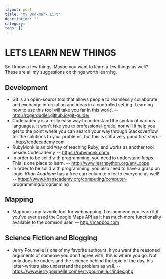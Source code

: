 ```yaml
---
layout: post
title: "My Bookmark List"
description: ""
category:
tags: []
---
```

# LETS LEARN NEW THINGS

So I know a few things. Maybe you want to learn a few things as well? These are all my suggestions on things worth learning.

## Development
- Git is an open-source tool that allows people to seamlessly collaborate and exchange information and ideas in a controlled setting. Learning how to use this tool will take you far in this world.
-- http://rogerdudler.github.io/git-guide/
- Codecademy is a really easy way to understand the syntax of various languages. It won't take you to professional-grade, nor will it help you get to the point where you can search your way through Stackoverflow for the solutions to your problems, but this is still a very good first step.
-- http://codecademy.com
- RubyMonk is an old way of teaching Ruby, and works as another tool beside Codecademy.
-- https://rubymonk.com/
- In order to be solid with programming, you need to understand *loops*. This is one place to learn.
-- http://www.learnpython.org/en/Loops
- In order to be solid with programming, you also need to have a grasp on logic. *Khan Academy* has a free curriculum to offer to everyone as well!
-- https://www.khanacademy.org/computing/computer-programming/programming


## Mapping
- Mapbox is my favorite tool for webmapping. I recommend you learn it if you've ever used the Google Maps API as it has much more functionality available to the common user.
-- http://mapbox.com

## Science Fiction and Blogging
- Jerry Pournelle is one of my favorite authours. If you want the reasoned arguments of someone you don't agree with, this is where you go. Not only does he understand the science behind the topic of the day, his letter-writers also understand the problem as well.
-- https://www.jerrypournelle.com/jerrypournelle.c/index.php
